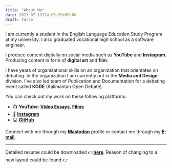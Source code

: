 ```yaml
---
title: "About Me"
date: 2023-07-13T14:03:29+08:00
draft: false
---
```


I am currently a student in the English Language Education Study Program at my university. I also graduated vocational high school as a software engineer.

I produce content digitally on social media such as **YouTube** and **Instagram**. Producing content in form of **digital art** and **film**.

I have years of organizational skills on an organization that orientates on debating. In the organization I am currently put in the **Media and Design** division. I've also led team of Publication and Documentation for a debating event called **KODE** (Kalimantan Open Debate).

You can check out my work on these following platforms:

- 📺 **YouTube**: [**Video Essays**](https://www.youtube.com/channel/UC9fm0Qk3WUMCkONVAflB87g), [**Films**](https://www.youtube.com/@anugerahprod)
- 🎨 [**Instagram**](https://www.instagram.com/Brflook)
- 💻 [**GitHub**](https://github.com/nugehood)

Connect with me through my [**Mastodon**](https://mastodon.social/@nugehood) profile or contact me through my [**E-mail**](mailto:nugehoodg@gmail.com).

---
Detailed resume could be downloaded 👉[**here**](https://rxresu.me/nugehood/anugerah).
Reason of changing to a new layout could be found 👉